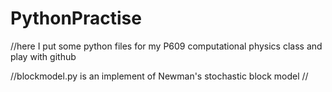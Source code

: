 # PythonPractise
//here I put some python files for my P609 computational physics class and play with github 

//blockmodel.py is an implement of Newman's stochastic block model
//
